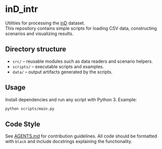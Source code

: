 # inD_intr

Utilities for processing the [inD](https://www.iosb.fraunhofer.de/en/inD-dataset.html) dataset.  
This repository contains simple scripts for loading CSV data, constructing scenarios and
visualizing results.

## Directory structure

- `src/` – reusable modules such as data readers and scenario helpers.
- `scripts/` – executable scripts and examples.
- `data/` – output artifacts generated by the scripts.

## Usage

Install dependencies and run any script with Python 3. Example:

```bash
python scripts/main.py
```

## Code Style

See [AGENTS.md](AGENTS.md) for contribution guidelines. All code should be formatted
with `black` and include docstrings explaining the functionality.
